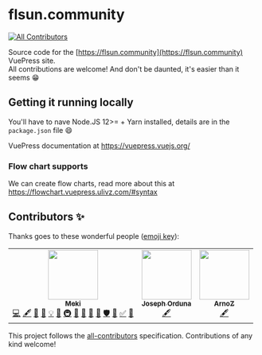 # flsun.community
<!-- ALL-CONTRIBUTORS-BADGE:START - Do not remove or modify this section -->
[![All Contributors](https://img.shields.io/badge/all_contributors-3-orange.svg?style=flat-square)](#contributors-)
<!-- ALL-CONTRIBUTORS-BADGE:END -->

Source code for the [https://flsun.community](https://flsun.community) VuePress site.  
All contributions are welcome! And don't be daunted, it's easier than it seems :grin:

## Getting it running locally

You'll have to nave Node.JS 12>= + Yarn installed, details are in the `package.json` file 😄

VuePress documentation at https://vuepress.vuejs.org/

### Flow chart supports

We can create flow charts, read more about this at https://flowchart.vuepress.ulivz.com/#syntax

## Contributors ✨

Thanks goes to these wonderful people ([emoji key](https://allcontributors.org/docs/en/emoji-key)):

<!-- ALL-CONTRIBUTORS-LIST:START - Do not remove or modify this section -->
<!-- prettier-ignore-start -->
<!-- markdownlint-disable -->
<table>
  <tr>
    <td align="center"><a href="https://blackfyre.ninja/"><img src="https://avatars.githubusercontent.com/u/1991410?v=4?s=100" width="100px;" alt=""/><br /><sub><b>Meki</b></sub></a><br /><a href="https://github.com/blackfyre/flsun.community/commits?author=blackfyre" title="Code">💻</a> <a href="#content-blackfyre" title="Content">🖋</a> <a href="#data-blackfyre" title="Data">🔣</a> <a href="https://github.com/blackfyre/flsun.community/commits?author=blackfyre" title="Documentation">📖</a> <a href="#example-blackfyre" title="Examples">💡</a> <a href="#ideas-blackfyre" title="Ideas, Planning, & Feedback">🤔</a> <a href="#infra-blackfyre" title="Infrastructure (Hosting, Build-Tools, etc)">🚇</a> <a href="#maintenance-blackfyre" title="Maintenance">🚧</a> <a href="#projectManagement-blackfyre" title="Project Management">📆</a> <a href="#research-blackfyre" title="Research">🔬</a> <a href="https://github.com/blackfyre/flsun.community/pulls?q=is%3Apr+reviewed-by%3Ablackfyre" title="Reviewed Pull Requests">👀</a> <a href="#security-blackfyre" title="Security">🛡️</a> <a href="#tool-blackfyre" title="Tools">🔧</a> <a href="#tutorial-blackfyre" title="Tutorials">✅</a> <a href="#userTesting-blackfyre" title="User Testing">📓</a></td>
    <td align="center"><a href="https://github.com/CobraPi"><img src="https://avatars.githubusercontent.com/u/5215609?v=4?s=100" width="100px;" alt=""/><br /><sub><b>Joseph Orduna</b></sub></a><br /><a href="#content-CobraPi" title="Content">🖋</a></td>
    <td align="center"><a href="https://github.com/Arno-Z"><img src="https://avatars.githubusercontent.com/u/17185994?v=4?s=100" width="100px;" alt=""/><br /><sub><b>ArnoZ</b></sub></a><br /><a href="#content-Arno-Z" title="Content">🖋</a></td>
  </tr>
</table>

<!-- markdownlint-restore -->
<!-- prettier-ignore-end -->

<!-- ALL-CONTRIBUTORS-LIST:END -->

This project follows the [all-contributors](https://github.com/all-contributors/all-contributors) specification. Contributions of any kind welcome!